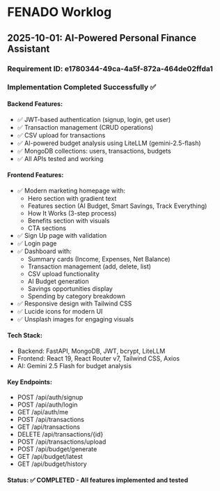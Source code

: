 # FENADO Worklog

## 2025-10-01: AI-Powered Personal Finance Assistant

### Requirement ID: e1780344-49ca-4a5f-872a-464de02ffda1

### Implementation Completed Successfully ✅

#### Backend Features:
- ✅ JWT-based authentication (signup, login, get user)
- ✅ Transaction management (CRUD operations)
- ✅ CSV upload for transactions
- ✅ AI-powered budget analysis using LiteLLM (gemini-2.5-flash)
- ✅ MongoDB collections: users, transactions, budgets
- ✅ All APIs tested and working

#### Frontend Features:
- ✅ Modern marketing homepage with:
  - Hero section with gradient text
  - Features section (AI Budget, Smart Savings, Track Everything)
  - How It Works (3-step process)
  - Benefits section with visuals
  - CTA sections
- ✅ Sign Up page with validation
- ✅ Login page
- ✅ Dashboard with:
  - Summary cards (Income, Expenses, Net Balance)
  - Transaction management (add, delete, list)
  - CSV upload functionality
  - AI Budget generation
  - Savings opportunities display
  - Spending by category breakdown
- ✅ Responsive design with Tailwind CSS
- ✅ Lucide icons for modern UI
- ✅ Unsplash images for engaging visuals

#### Tech Stack:
- Backend: FastAPI, MongoDB, JWT, bcrypt, LiteLLM
- Frontend: React 19, React Router v7, Tailwind CSS, Axios
- AI: Gemini 2.5 Flash for budget analysis

#### Key Endpoints:
- POST /api/auth/signup
- POST /api/auth/login
- GET /api/auth/me
- POST /api/transactions
- GET /api/transactions
- DELETE /api/transactions/{id}
- POST /api/transactions/upload
- POST /api/budget/generate
- GET /api/budget/latest
- GET /api/budget/history

#### Status: ✅ COMPLETED - All features implemented and tested
